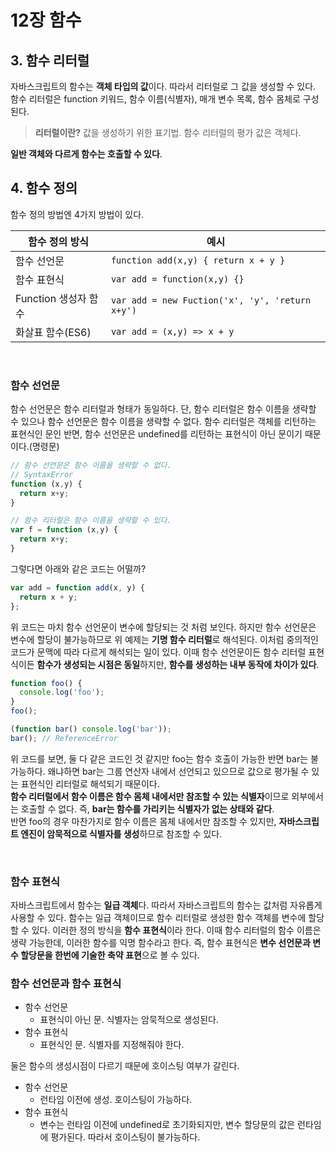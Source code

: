 # 12장 함수

## 3. 함수 리터럴

자바스크립트의 함수는 **객체 타입의 값**이다. 따라서 리터럴로 그 값을 생성할 수 있다.  
함수 리터럴은 function 키워드, 함수 이름(식별자), 매개 변수 목록, 함수 몸체로 구성된다.

> **리터럴이란?**
> 값을 생성하기 위한 표기법. 함수 리터럴의 평가 값은 객체다.

**일반 객체와 다르게 함수는 호출할 수 있다**.

## 4. 함수 정의

함수 정의 방법엔 4가지 방법이 있다.

| 함수 정의 방식       | 예시                                            |
| -------------------- | ----------------------------------------------- |
| 함수 선언문          | `function add(x,y) { return x + y }`            |
| 함수 표현식          | `var add = function(x,y) {}`                    |
| Function 생성자 함수 | `var add = new Fuction('x', 'y', 'return x+y')` |
| 화살표 함수(ES6)     | `var add = (x,y) => x + y`                      |

<br/>

### 함수 선언문

함수 선언문은 함수 리터럴과 형태가 동일하다. 단, 함수 리터럴은 함수 이름을 생략할 수 있으나 함수 선언문은 함수 이름을 생략할 수 없다.
함수 리터럴은 객체를 리턴하는 표현식인 문인 반면, 함수 선언문은 undefined를 리턴하는 표현식이 아닌 문이기 때문이다.(명령문)

```js
// 함수 선언문은 함수 이름을 생략할 수 없다.
// SyntaxError
function (x,y) {
  return x+y;
}

// 함수 리터럴은 함수 이름을 생략할 수 있다.
var f = function (x,y) {
  return x+y;
}
```

그렇다면 아래와 같은 코드는 어떨까?

```js
var add = function add(x, y) {
  return x + y;
};
```

위 코드는 마치 함수 선언문이 변수에 할당되는 것 처럼 보인다. 하지만 함수 선언문은 변수에 할당이 불가능하므로 위 예제는 **기명 함수 리터럴**로 해석된다.
이처럼 중의적인 코드가 문맥에 따라 다르게 해석되는 일이 있다. 이때 함수 선언문이든 함수 리터럴 표현식이든 **함수가 생성되는 시점은 동일**하지만, **함수를 생성하는 내부 동작에 차이가 있다**.

```js
function foo() {
  console.log('foo');
}
foo();

(function bar() console.log('bar'));
bar(); // ReferenceError
```

위 코드를 보면, 둘 다 같은 코드인 것 같지만 foo는 함수 호출이 가능한 반면 bar는 불가능하다. 왜냐하면 bar는 그룹 연산자 내에서 선언되고 있으므로 값으로 평가될 수 있는 표현식인 리터럴로 해석되기 때문이다.  
**함수 리터럴에서 함수 이름은 함수 몸체 내에서만 참조할 수 있는 식별자**이므로 외부에서는 호출할 수 없다. 즉, **bar는 함수를 가리키는 식별자가 없는 상태와 같다**.  
반면 foo의 경우 마찬가지로 함수 이름은 몸체 내에서만 참조할 수 있지만, **자바스크립트 엔진이 암묵적으로 식별자를 생성**하므로 참조할 수 있다.

<br/>

### 함수 표현식

자바스크립트에서 함수는 **일급 객체**다. 따라서 자바스크립트의 함수는 값처럼 자유롭게 사용할 수 있다.
함수는 일급 객체이므로 함수 리터럴로 생성한 함수 객체를 변수에 할당할 수 있다. 이러한 정의 방식을 **함수 표현식**이라 한다. 이때 함수 리터럴의 함수 이름은 생략 가능한데, 이러한 함수를 익명 함수라고 한다.
즉, 함수 표현식은 **변수 선언문과 변수 할당문을 한번에 기술한 축약 표현**으로 볼 수 있다.

### 함수 선언문과 함수 표현식

- 함수 선언문
  - 표현식이 아닌 문. 식별자는 암묵적으로 생성된다.
- 함수 표현식
  - 표현식인 문. 식별자를 지정해줘야 한다.

둘은 함수의 생성시점이 다르기 때문에 호이스팅 여부가 갈린다.

- 함수 선언문
  - 런타임 이전에 생성. 호이스팅이 가능하다.
- 함수 표현식
  - 변수는 런타임 이전에 undefined로 초기화되지만, 변수 할당문의 값은 런타임에 평가된다. 따라서 호이스팅이 불가능하다.
